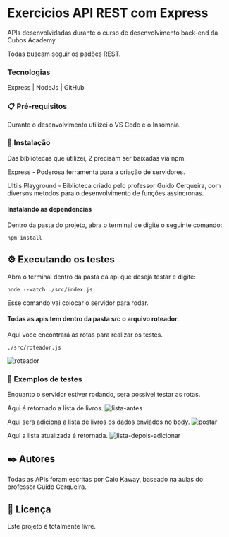 # Exercicios API REST com Express

APIs desenvolvidadas durante o curso de desenvolvimento back-end da Cubos Academy. 

Todas buscam seguir os padões REST.

### Tecnologias
Express | NodeJs | GitHub

### 📋 Pré-requisitos

Durante o desenvolvimento utilizei o VS Code e o Insomnia.

### 🔧 Instalação

Das bibliotecas que utilizei, 2 precisam ser baixadas via npm.

Express - Poderosa ferramenta para a criação de servidores.

Ultils Playground - Biblioteca criado pelo professor Guido Cerqueira, com diversos metodos para o desenvolvimento de funções assincronas.


#### Instalando as dependencias

Dentro da pasta do projeto, abra o terminal de digite o seguinte comando:
```
npm install 
```

## ⚙️ Executando os testes

Abra o terminal dentro da pasta da api que deseja testar e digite:
```
node --watch ./src/index.js
```
Esse comando vai colocar o servidor para rodar.

#### Todas as apis tem dentro da pasta src o arquivo roteador.


Aqui voce encontrará as rotas para realizar os testes.
```
./src/roteador.js
```
![roteador](https://github.com/CaioKWY/exercicios-servidor-express/assets/118061068/3cee2d29-f16e-42a6-956b-80bbd63bb9a3)



### 🔩 Exemplos de testes

Enquanto o servidor estiver rodando, sera possivel testar as rotas.

Aqui é retornado a lista de livros.
![lista-antes](https://github.com/CaioKWY/exercicios-servidor-express/assets/118061068/43a17212-58a9-4057-9d4b-3e6ff451d864)

Aqui sera adiciona a lista de livros os dados enviados no body.
![postar](https://github.com/CaioKWY/exercicios-servidor-express/assets/118061068/0a637895-05c0-4788-bc1e-7d132a6396fb)

Aqui a lista atualizada é retornada.
![lista-depois-adicionar](https://github.com/CaioKWY/exercicios-servidor-express/assets/118061068/34ea91c3-714f-4696-8651-6c41be7f2850)

## ✒️ Autores
Todas as APIs foram escritas por Caio Kaway, baseado na aulas do professor Guido Cerqueira.

## 📄 Licença

Este projeto é totalmente livre.

